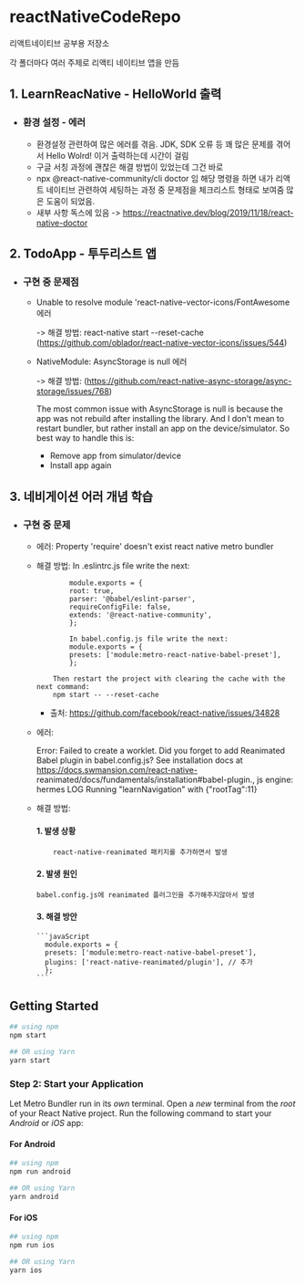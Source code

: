 # reactNativeCodeRepo

리액트네이티브 공부용 저장소

각 폴더마다 여러 주제로 리액티 네이티브 앱을 만듬

## 1. LearnReacNative - HelloWorld 출력

- ### 환경 설정 - 에러
  - 환경설정 관련하여 많은 에러를 겪음. JDK, SDK 오류 등 꽤 많은 문제를 겪어서 Hello Wolrd! 이거 출력하는데 시간이 걸림
  - 구글 서칭 과정에 괜찮은 해결 방법이 있었는데 그건 바로
  - npx @react-native-community/cli doctor 임 해당 명령을 하면 내가 리액트 네이티브 관련하여 세팅하는 과정 중 문제점을 체크리스트 형태로 보여줌 많은 도움이 되었음.
  - 새부 사항 독스에 있음 -> https://reactnative.dev/blog/2019/11/18/react-native-doctor

## 2. TodoApp - 투두리스트 앱

- ### 구현 중 문제점

  - Unable to resolve module 'react-native-vector-icons/FontAwesome 에러

    -> 해결 방법: react-native start --reset-cache (https://github.com/oblador/react-native-vector-icons/issues/544)


  - NativeModule: AsyncStorage is null 에러

    -> 해결 방법: (https://github.com/react-native-async-storage/async-storage/issues/768)

    The most common issue with AsyncStorage is null is because the app was not rebuild after installing the library. And I don't mean to restart bundler, but rather install an app on the device/simulator. So best way to handle this is:

    - Remove app from simulator/device
    - Install app again
   
## 3. 네비게이션 어러 개념 학습

 - ### 구현 중 문제
    - 에러: Property 'require' doesn't exist react native metro bundler
    - 해결 방법:
        In .eslintrc.js file write the next:
      ```javaSacript
              module.exports = {
              root: true,
              parser: '@babel/eslint-parser',
              requireConfigFile: false,
              extends: '@react-native-community',
              };
      
              In babel.config.js file write the next:
              module.exports = {
              presets: ['module:metro-react-native-babel-preset'],
              };
      ```
              Then restart the project with clearing the cache with the next command:
              npm start -- --reset-cache
      - 출처: https://github.com/facebook/react-native/issues/34828
     
    - 에러:
    
      Error: Failed to create a worklet. Did you forget to add Reanimated Babel plugin in babel.config.js? See installation docs at https://docs.swmansion.com/react-native-              
              reanimated/docs/fundamentals/installation#babel-plugin., js engine: hermes LOG Running "learnNavigation" with {"rootTag":11}


    - 해결 방법:
        #### 1. 발생 상황
              react-native-reanimated 패키지를 추가하면서 발생
        #### 2. 발생 원인
          babel.config.js에 reanimated 플러그인을 추가해주지않아서 발생
        #### 3. 해결 방안
          ```javaScript
            module.exports = {
            presets: ['module:metro-react-native-babel-preset'],
            plugins: ['react-native-reanimated/plugin'], // 추가
            };
          ```

## Getting Started

```bash
## using npm
npm start

## OR using Yarn
yarn start
```

### Step 2: Start your Application

Let Metro Bundler run in its _own_ terminal. Open a _new_ terminal from the _root_ of your React Native project. Run the following command to start your _Android_ or _iOS_ app:

#### For Android

```bash
## using npm
npm run android

## OR using Yarn
yarn android
```

#### For iOS

```bash
## using npm
npm run ios

## OR using Yarn
yarn ios
```
